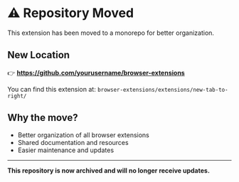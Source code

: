# ⚠️ Repository Moved

This extension has been moved to a monorepo for better organization.

## New Location
👉 **https://github.com/yourusername/browser-extensions**

You can find this extension at:
`browser-extensions/extensions/new-tab-to-right/`

## Why the move?
- Better organization of all browser extensions
- Shared documentation and resources
- Easier maintenance and updates

---

**This repository is now archived and will no longer receive updates.**